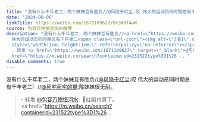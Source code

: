 ```yaml
---
title: "没有什么千年老二，两个妹妹互有胜负//@风隐于红尘:哎 伟大的运动员同时期总有千年老二[泪]//@死宅死宅的猫:陈妹妹很无耐。 - 转发 @包容万物恒河水:&ensp;\U0001F53B..."
date: '2024-08-06'
linkTitle: https://weibo.com/1671109627/Or3Wdf4wW
source: 包容万物恒河水的微博
description: "没有什么千年老二，两个妹妹互有胜负//<a href=\"https://weibo.com/n/%E9%A3%8E%E9%9A%90%E4%BA%8E%E7%BA%A2%E5%B0%98\">@风隐于红尘</a>:哎
  伟大的运动员同时期总有千年老二<span class=\"url-icon\"><img alt=\"[泪]\" src=\"https://h5.sinaimg.cn/m/emoticon/icon/default/d_lei-4cdf6ee412.png\"
  style=\"width:1em; height:1em;\" referrerpolicy=\"no-referrer\"></span>//<a href=\"https://weibo.com/n/%E6%AD%BB%E5%AE%85%E6%AD%BB%E5%AE%85%E7%9A%84%E7%8C%AB\">@死宅死宅的猫</a>:陈妹妹很无耐。<br><blockquote>
  - 转发 <a href=\"https://weibo.com/1671109627\" target=\"_blank\">@包容万物恒河水</a>: \U0001F53B红姐也哭了。<br><a
  href=\"https://m.weibo.cn/search?containerid=231522type%3D1%26 ..."
disable_comments: true
---
```

没有什么千年老二，两个妹妹互有胜负//<a href="https://weibo.com/n/%E9%A3%8E%E9%9A%90%E4%BA%8E%E7%BA%A2%E5%B0%98">@风隐于红尘</a>:哎 伟大的运动员同时期总有千年老二<span class="url-icon"><img alt="[泪]" src="https://h5.sinaimg.cn/m/emoticon/icon/default/d_lei-4cdf6ee412.png" style="width:1em; height:1em;" referrerpolicy="no-referrer"></span>//<a href="https://weibo.com/n/%E6%AD%BB%E5%AE%85%E6%AD%BB%E5%AE%85%E7%9A%84%E7%8C%AB">@死宅死宅的猫</a>:陈妹妹很无耐。<br><blockquote> - 转发 <a href="https://weibo.com/1671109627" target="_blank">@包容万物恒河水</a>: 🔻红姐也哭了。<br><a href="https://m.weibo.cn/search?containerid=231522type%3D1%26 ...